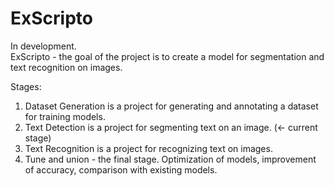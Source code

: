 # ExScripto
In development.  
ExScripto - the goal of the project is to create a model for segmentation and text recognition on images.

Stages:
1. Dataset Generation is a project for generating and annotating a dataset for training models.
2. Text Detection is a project for segmenting text on an image. (<- current stage)
3. Text Recognition is a project for recognizing text on images.
4. Tune and union - the final stage. Optimization of models, improvement of accuracy, comparison with existing models.
